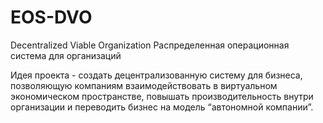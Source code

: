 # EOS-DVO
Decentralized Viable Organization
Распределенная операционная система для организаций

Идея проекта - создать децентрализованную систему для бизнеса, позволяющую компаниям взаимодействовать в виртуальном экономическом пространстве, повышать производительность внутри организации и переводить бизнес на модель “автономной компании”.
